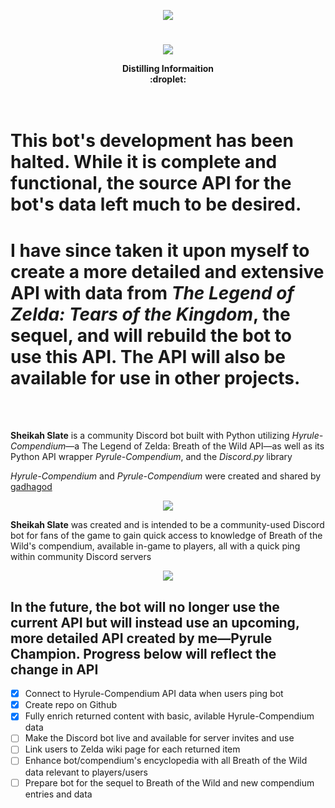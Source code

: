 <p align="center">
  <img src=https://user-images.githubusercontent.com/43150822/136715288-27db69cd-586e-47f1-80f0-aabe27192a62.png />
</p>

# 

<p align="center">
  <img src=https://user-images.githubusercontent.com/43150822/138379729-0131821e-40f7-4018-be70-8b2499ecd980.png />
</p>

<p align="center">
  <b>Distilling Informaition</b><br>
  <b>:droplet:</b><br>
  <br><br>
</p>

# This bot's development has been halted. While it is complete and functional, the source API for the bot's data left much to be desired.
# I have since taken it upon myself to create a more detailed and extensive API with data from <i>The Legend of Zelda: Tears of the Kingdom</i>, the sequel, and will rebuild the bot to use this API. The API will also be available for use in other projects.
<br><br>

**Sheikah Slate** is a community Discord bot built with Python utilizing *Hyrule-Compendium*—a The Legend of Zelda: Breath of the Wild API—as well as its Python API wrapper *Pyrule-Compendium*, and the *Discord.py* library

*Hyrule-Compendium* and *Pyrule-Compendium* were created and shared by [gadhagod](https://github.com/gadhagod)

<p align="center">
  <img src=https://user-images.githubusercontent.com/43150822/138379736-1984a591-8238-4c0d-b9f2-d81db3df61a9.png />
</p>

**Sheikah Slate** was created and is intended to be a community-used Discord bot for fans of the game to gain quick access to knowledge of Breath of the Wild's compendium, available in-game to players, all with a quick ping within community Discord servers

<p align="center">
  <img src=https://user-images.githubusercontent.com/43150822/138379731-aac888bc-317b-4594-b99d-3e26578cddac.png />
</p>

## In the future, the bot will no longer use the current API but will instead use an upcoming, more detailed API created by me—Pyrule Champion. Progress below will reflect the change in API
- [x] Connect to Hyrule-Compendium API data when users ping bot
- [x] Create repo on Github
- [x] Fully enrich returned content with basic, avilable Hyrule-Compendium data
- [ ] Make the Discord bot live and available for server invites and use
- [ ] Link users to Zelda wiki page for each returned item
- [ ] Enhance bot/compendium's encyclopedia with all Breath of the Wild data relevant to players/users
- [ ] Prepare bot for the sequel to Breath of the Wild and new compendium entries and data
